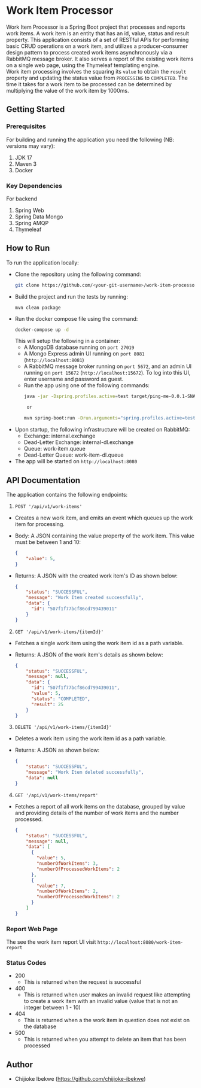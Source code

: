 ﻿# Work Item Processor
Work Item Processor is a Spring Boot project that processes and reports work items. A work item is an entity that has an id, value, status and result property. This application consists of a set of RESTful APIs for performing basic CRUD operations on a work item, and utilizes a producer-consumer design pattern to process created work items asynchronously via a RabbitMQ message broker. It also serves a report of the existing work items on a single web page, using the Thymeleaf templating engine.  
Work item processing involves the squaring its `value` to obtain the `result` property and updating the status value from `PROCESSING` to `COMPLETED`. The time it takes for a work item to be processed can be determined by multiplying the value of the work item by 1000ms.

## Getting Started
### Prerequisites
For building and running the application you need the following (NB: versions may vary):
1. JDK 17
2. Maven 3
3. Docker

### Key Dependencies
For backend
1. Spring Web
2. Spring Data Mongo
3. Spring AMQP
4. Thymeleaf

## How to Run
To run the application locally:
* Clone the repository using the following command:
  ```bash
  git clone https://github.com/<your-git-username>/work-item-processor.git
  ```
* Build the project and run the tests by running:
  ```
  mvn clean package
  ```
* Run the docker compose file using the command: 
  ```bash
  docker-compose up -d
  ```
  This will setup the following in a container: 
    * A MongoDB database running on `port 27019`
    * A Mongo Express admin UI running on `port 8081` (`http://localhost:8081`)
    * A RabbitMQ message broker running on `port 5672`, and an admin UI running on `port 15672` (`http://localhost:15672`). To log into         this UI, enter username and password as guest.
    * Run the app using one of the following commands:
      ```bash
      java -jar -Dspring.profiles.active=test target/ping-me-0.0.1-SNAPSHOT.jar

       or

      mvn spring-boot:run -Drun.arguments="spring.profiles.active=test"
      ```
* Upon startup, the following infrastructure will be created on RabbitMQ:
  * Exchange: internal.exchange
  * Dead-Letter Exchange: internal-dl.exchange
  * Queue: work-item.queue
  * Dead-Letter Queue: work-item-dl.queue
* The app will be started on `http://localhost:8080`

## API Documentation

The application contains the following endpoints:

1. `POST '/api/v1/work-items'`

  - Creates a new work item, and emits an event which queues up the work item for processing.
  - Body: A JSON containing the value property of the work item. This value must be between 1 and 10:

    ```json
    {
        "value": 5,
    }
    ```
  - Returns: A JSON with the created work item's ID as shown below:

    ```json
    {
        "status": "SUCCESSFUL",
        "message": "Work Item created successfully",
        "data": {
          "id": "507f1f77bcf86cd799439011"
        }
    }
    ```

2. `GET '/api/v1/work-items/{itemId}'`

  - Fetches a single work item using the work item id as a path variable.
  - Returns: A JSON of the work item's details as shown below:

    ```json
    {
        "status": "SUCCESSFUL",
        "message": null,
        "data": {
          "id": "507f1f77bcf86cd799439011",
          "value": 5,
          "status": "COMPLETED",
          "result": 25
        }
    }
    ```
3. `DELETE '/api/v1/work-items/{itemId}'`

  - Deletes a work item using the work item id as a path variable.
  - Returns: A JSON as shown below:

    ```json
    {
        "status": "SUCCESSFUL",
        "message": "Work Item deleted successfully",
        "data": null
    }
    ```

4. `GET '/api/v1/work-items/report'`

  - Fetches a report of all work items on the database, grouped by value and providing details of the number of work items and the number     processed.

    ```json
    {
        "status": "SUCCESSFUL",
        "message": null,
        "data": [
          {
            "value": 5,
            "numberOfWorkItems": 3,
            "numberOfProcessedWorkItems": 2
          },
          {
            "value": 7,
            "numberOfWorkItems": 2,
            "numberOfProcessedWorkItems": 2
          }
        ]
    }
    ```
### Report Web Page
The see the work item report UI visit `http://localhost:8080/work-item-report`

### Status Codes
* 200 
  - This is returned when the request is successful
* 400
  - This is returned when user makes an invalid request like attempting to create a work item with an invalid value (value that is not an     integer between 1 - 10)
* 404
  - This is returned when a the work item in question does not exist on the database
* 500
  - This is returned when you attempt to delete an item that has been processed

## Author

- Chijioke Ibekwe (https://github.com/chijioke-ibekwe)
